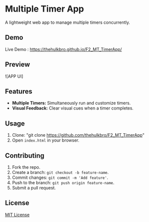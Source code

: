 # Multiple Timer App

A lightweight web app to manage multiple timers concurrently.

## Demo

Live Demo : https://thehulkbro.github.io/F2_MT_TimerApp/

## Preview

![APP UI]

## Features

- **Multiple Timers:** Simultaneously run and customize timers.
- **Visual Feedback:** Clear visual cues when a timer completes.

## Usage

1. Clone: "git clone https://github.com/thehulkbro/F2_MT_TimerApp"
2. Open `index.html` in your browser.

## Contributing

1. Fork the repo.
2. Create a branch: `git checkout -b feature-name`.
3. Commit changes: `git commit -m 'Add feature'`.
4. Push to the branch: `git push origin feature-name`.
5. Submit a pull request.

## License

[MIT License](LICENSE)
